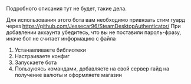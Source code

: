 Подробного описания тут не будет, такие дела.

Для использования этого бота вам необходимо привязать стим гуард через https://github.com/Jessecar96/SteamDesktopAuthenticator/
При добавлении аккаунта убедитесь, что вы не поставили пароль-фразу, иначе бот не считает информацию с файла

1. Устанавливаете библиотеки
2. Настраиваете конфиг
3. Запускаете бота
4. Пользуюясь командами, добавляете на свой сервер гайд на получение валюты и оформляете магазин
